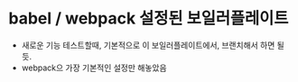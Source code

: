 # babel / webpack 설정된 보일러플레이트

* 새로운 기능 테스트할때, 기본적으로 이 보일러플레이트에서, 브랜치해서 하면 될듯.
* webpack으 가장 기본적인 설정만 해놓았음